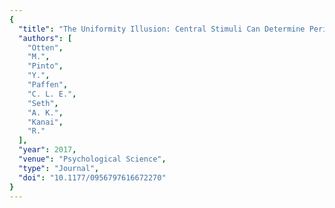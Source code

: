 ```yaml
---
{
  "title": "The Uniformity Illusion: Central Stimuli Can Determine Peripheral Perception",
  "authors": [
    "Otten",
    "M.",
    "Pinto",
    "Y.",
    "Paffen",
    "C. L. E.",
    "Seth",
    "A. K.",
    "Kanai",
    "R."
  ],
  "year": 2017,
  "venue": "Psychological Science",
  "type": "Journal",
  "doi": "10.1177/0956797616672270"
}
---
```

